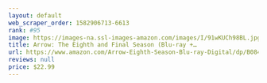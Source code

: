 ```yaml
---
layout: default 
﻿web_scraper_order: 1582906713-6613
rank: #95
image: https://images-na.ssl-images-amazon.com/images/I/91wKUCh98BL.jpg
title: Arrow: The Eighth and Final Season (Blu-ray +…
url: https://www.amazon.com/Arrow-Eighth-Season-Blu-ray-Digital/dp/B084DKCVKF/ref=zg_mw_movies-tv_95?_encoding=UTF8&psc=1&refRID=46H18T9MD3CR2HGGW70G
reviews: null
price: $22.99 
---
```

